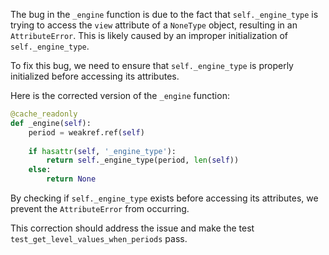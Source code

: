 The bug in the `_engine` function is due to the fact that `self._engine_type` is trying to access the `view` attribute of a `NoneType` object, resulting in an `AttributeError`. This is likely caused by an improper initialization of `self._engine_type`.

To fix this bug, we need to ensure that `self._engine_type` is properly initialized before accessing its attributes.

Here is the corrected version of the `_engine` function:

```python
@cache_readonly
def _engine(self):
    period = weakref.ref(self)
    
    if hasattr(self, '_engine_type'):
        return self._engine_type(period, len(self))
    else:
        return None
```

By checking if `self._engine_type` exists before accessing its attributes, we prevent the `AttributeError` from occurring.

This correction should address the issue and make the test `test_get_level_values_when_periods` pass.